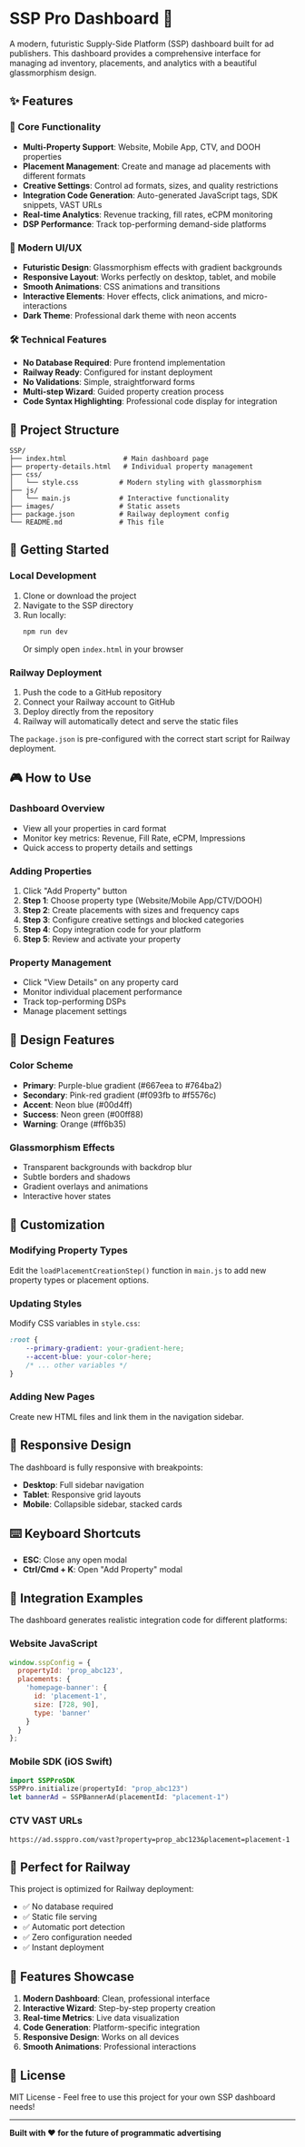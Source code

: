 # SSP Pro Dashboard 🚀

A modern, futuristic Supply-Side Platform (SSP) dashboard built for ad publishers. This dashboard provides a comprehensive interface for managing ad inventory, placements, and analytics with a beautiful glassmorphism design.

## ✨ Features

### 🎯 Core Functionality
- **Multi-Property Support**: Website, Mobile App, CTV, and DOOH properties
- **Placement Management**: Create and manage ad placements with different formats
- **Creative Settings**: Control ad formats, sizes, and quality restrictions
- **Integration Code Generation**: Auto-generated JavaScript tags, SDK snippets, VAST URLs
- **Real-time Analytics**: Revenue tracking, fill rates, eCPM monitoring
- **DSP Performance**: Track top-performing demand-side platforms

### 🎨 Modern UI/UX
- **Futuristic Design**: Glassmorphism effects with gradient backgrounds
- **Responsive Layout**: Works perfectly on desktop, tablet, and mobile
- **Smooth Animations**: CSS animations and transitions
- **Interactive Elements**: Hover effects, click animations, and micro-interactions
- **Dark Theme**: Professional dark theme with neon accents

### 🛠️ Technical Features
- **No Database Required**: Pure frontend implementation
- **Railway Ready**: Configured for instant deployment
- **No Validations**: Simple, straightforward forms
- **Multi-step Wizard**: Guided property creation process
- **Code Syntax Highlighting**: Professional code display for integration

## 📁 Project Structure

```
SSP/
├── index.html              # Main dashboard page
├── property-details.html   # Individual property management
├── css/
│   └── style.css          # Modern styling with glassmorphism
├── js/
│   └── main.js            # Interactive functionality
├── images/                # Static assets
├── package.json           # Railway deployment config
└── README.md              # This file
```

## 🚀 Getting Started

### Local Development
1. Clone or download the project
2. Navigate to the SSP directory
3. Run locally:
   ```bash
   npm run dev
   ```
   Or simply open `index.html` in your browser

### Railway Deployment
1. Push the code to a GitHub repository
2. Connect your Railway account to GitHub
3. Deploy directly from the repository
4. Railway will automatically detect and serve the static files

The `package.json` is pre-configured with the correct start script for Railway deployment.

## 🎮 How to Use

### Dashboard Overview
- View all your properties in card format
- Monitor key metrics: Revenue, Fill Rate, eCPM, Impressions
- Quick access to property details and settings

### Adding Properties
1. Click "Add Property" button
2. **Step 1**: Choose property type (Website/Mobile App/CTV/DOOH)
3. **Step 2**: Create placements with sizes and frequency caps
4. **Step 3**: Configure creative settings and blocked categories
5. **Step 4**: Copy integration code for your platform
6. **Step 5**: Review and activate your property

### Property Management
- Click "View Details" on any property card
- Monitor individual placement performance
- Track top-performing DSPs
- Manage placement settings

## 🎨 Design Features

### Color Scheme
- **Primary**: Purple-blue gradient (#667eea to #764ba2)
- **Secondary**: Pink-red gradient (#f093fb to #f5576c)
- **Accent**: Neon blue (#00d4ff)
- **Success**: Neon green (#00ff88)
- **Warning**: Orange (#ff6b35)

### Glassmorphism Effects
- Transparent backgrounds with backdrop blur
- Subtle borders and shadows
- Gradient overlays and animations
- Interactive hover states

## 🔧 Customization

### Modifying Property Types
Edit the `loadPlacementCreationStep()` function in `main.js` to add new property types or placement options.

### Updating Styles
Modify CSS variables in `style.css`:
```css
:root {
    --primary-gradient: your-gradient-here;
    --accent-blue: your-color-here;
    /* ... other variables */
}
```

### Adding New Pages
Create new HTML files and link them in the navigation sidebar.

## 📱 Responsive Design

The dashboard is fully responsive with breakpoints:
- **Desktop**: Full sidebar navigation
- **Tablet**: Responsive grid layouts
- **Mobile**: Collapsible sidebar, stacked cards

## ⌨️ Keyboard Shortcuts

- **ESC**: Close any open modal
- **Ctrl/Cmd + K**: Open "Add Property" modal

## 🔮 Integration Examples

The dashboard generates realistic integration code for different platforms:

### Website JavaScript
```javascript
window.sspConfig = {
  propertyId: 'prop_abc123',
  placements: {
    'homepage-banner': {
      id: 'placement-1',
      size: [728, 90],
      type: 'banner'
    }
  }
};
```

### Mobile SDK (iOS Swift)
```swift
import SSPProSDK
SSPPro.initialize(propertyId: "prop_abc123")
let bannerAd = SSPBannerAd(placementId: "placement-1")
```

### CTV VAST URLs
```
https://ad.ssppro.com/vast?property=prop_abc123&placement=placement-1
```

## 🎯 Perfect for Railway

This project is optimized for Railway deployment:
- ✅ No database required
- ✅ Static file serving
- ✅ Automatic port detection
- ✅ Zero configuration needed
- ✅ Instant deployment

## 🌟 Features Showcase

1. **Modern Dashboard**: Clean, professional interface
2. **Interactive Wizard**: Step-by-step property creation
3. **Real-time Metrics**: Live data visualization
4. **Code Generation**: Platform-specific integration
5. **Responsive Design**: Works on all devices
6. **Smooth Animations**: Professional interactions

## 📄 License

MIT License - Feel free to use this project for your own SSP dashboard needs!

---

**Built with ❤️ for the future of programmatic advertising**
